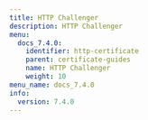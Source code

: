 ```yaml
---
title: HTTP Challenger
description: HTTP Challenger
menu:
  docs_7.4.0:
    identifier: http-certificate
    parent: certificate-guides
    name: HTTP Challenger
    weight: 10
menu_name: docs_7.4.0
info:
  version: 7.4.0
---
```


